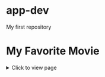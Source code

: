# app-dev
My first repository
# My Favorite Movie
<details>
  <summary>Click to view page</summary><details>
  Moon Lovers: Scarlet Heart Ryeo
# Original title: Dalui Yeonin - Bobogyungsim Ryeo
TV Series  2016  TV-14  1h
<h1 align="Center">
  <img src="https://lynlynsays.files.wordpress.com/2017/06/4926_scarletheartryeo_nowplay_small.jpg" width="600" height="600">
  </h1>

-----------------------------------------------------------------------------------------------------------------------------------------------------------------
  
## Profile
 * *Drama*: Moon Lovers: Scarlet Heart Ryeo (literal title)
 * *Revised romanization*: Dalui Yeonin - Bobogyungsim Ryeo
 * *Hangul*: 달의 연인-보보경심 려
 * *Director*: Kim Kyu-Tae
 * *Writer*: Tong Hua (novel), Jo Yoon-Young
 * *Network*: SBS
 * *Episodes*: 20
 * *Release Date*: August 29 - November 1, 2016
 * *Runtime*: Monday & Tuesday 22:00
 * *Language*: Korean
 * *Country*: South Korea

## Plot Synopsis
When a total eclipse of the sun takes place, *Hae-Soo (IU)* travels back in time to the Goryeo era. There, she falls in love with *Wang So (Lee Joon-Gi)* who makes other people tremble with fear.

## NOTES
  * "Moon Lovers: Scarlet Heart Ryeo" takes over the SBS Monday & Tuesday 22:00 time slot previously occupied by "Doctors" and will be replaced by "Dr. Romantic" on November 7, 2016.
  * Based on Chinese novel "Bu Bu Jing Xin" by Tong Hua (originally published online in 2005 on Jinjiang Original Network). Chinese 2011 Hunan Broadcasting System (HBS) drama series “Scarlet Heart” (“Bu Bu Jing Xin”) is also based on the novel.
  * Early working title was "Dalui Yeonin" ("Moon Lovers") then changed to "Bobogyungsim: Ryeo" ("Scarlet Heart: Ryeo") before picking up title of "Dalui Yeonin - Bobogyungsim Ryeo" ("Moon Lovers: Scarlet Heart Ryeo").
  * First script reading takes place January 8, 2016.
  * Filming preparation began in late 2015 and filming finished June 30, 2016 at a set in Icheon, South Korea.
  * Ep.16 was originally scheduled to air Monday, October 17, 2016, but, due to a baseball semifinals game, ep.16 will air Tuesday, October 18, 2016.

## CAST
<img align="left" src="https://asianwiki.com/images/a/ad/Moon_Lovers-_Scarlet_Heart_Ryeo-Lee_Joon-Gi.jpg"/></a>
<p><h1 align="left">Lee Joon-Gi</h1></p>
<p>Wang So/ King GwangJong  </p>
</br></br>

-------------------------------------------------------------------------------------------------------------------------------------------------------------------

<img align="left" src="https://asianwiki.com/images/9/98/Moon_Lovers-_Scarlet_Heart_Ryeo-IU.jpg"/></a>
<p><h1 align="left">IU</h1></p>
<p>Hae-Soo  </p>
</br></br>


-------------------------------------------------------------------------------------------------------------------------------------------------------------------

<img align="left" src="https://asianwiki.com/images/1/18/Moon_Lovers-_Scarlet_Heart_Ryeo-Kang_Ha-Neul.jpg"/></a>
<p><h1 align="left">Kang Ha-Neul</h1></p>
<p>Wang Wook  </p>
</br></br>

--------------------------------------------------------------------------------------------------------------------------------------------------------------------

<img align="left" src="https://asianwiki.com/images/3/38/Moon_Lovers-_Scarlet_Heart_Ryeo-Hong_Jong-Hyun.jpg"/></a>
<p><h1 align="left">Hong Jong-Hyun</h1></p>
<p>Wang Yo  </p>
</br></br>

--------------------------------------------------------------------------------------------------------------------------------------------------------------------

<img align="left" src="https://asianwiki.com/images/d/d3/Moon_Lovers-_Scarlet_Heart_Ryeo-Nam_Joo-Hyuk.jpg"/></a>
<p><h1 align="left">Nam Joo-Hyuk</h1></p>
<p>Wang Wook (Baek-A) </p>
</br></br>

---------------------------------------------------------------------------------------------------------------------------------------------------------------------

## Additional Cast Members
 * Sung Dong-Il - Park Soo-Kyung
 * Choi Byung-Mo - Park Young-Gyoo
 * Seo Eun-Sol - Hae-Soo's daughter
 * Kim Do-Hye - Hwangbo Seol
 * Byeon Woo-Seok - Hae-Soo's ex-boyfriend at present day
 * Lee Ho-Jung - Hae-Soo's friend at present day
 * Jang Hae-Min - Hae-Soo's friend
 * Park Gwi-Soon - chief monk of temple
 * Choi Hyun-Jin - Wang So (young)
 * Kim Jin-Seo
 * Nam Sung-Joon
 * Kim Yoon-Joo
 * Kim Myung-Joong
 * Kim Kang-Il

## Awards
* 2016 SBS Drama Awards - December 31, 2016
* Excellent Actor(fantasy) (Kang Ha-Neul)
* Special Actress (fantasy) (Seohyun)
* Ten Star Award (Lee Joon-Gi)
* New Star Award (Baekhyun)
* Hanryu Star Award (Lee Joon-Gi)
* Best Couple Award (Lee Joon-Gi/IU)

## Picture
<img src="https://i.pinimg.com/474x/2b/a9/fd/2ba9fd87d91709ce2021a6819d77cede.jpg" width="250" height="250"> <img src="https://encrypted-tbn0.gstatic.com/images?q=tbn:ANd9GcRdwyAQMDk9E7762Vcr2-lW21v7JvZoS6LA2g&usqp=CAU" width="250" height="250"> <img src="https://encrypted-tbn0.gstatic.com/images?q=tbn:ANd9GcTpmULCsC2qnDmgNCurLNLZpyMRmzel0J9hOg&usqp=CAU" width="250" height="250"> <img src="https://encrypted-tbn0.gstatic.com/images?q=tbn:ANd9GcRHCSGH4weG

